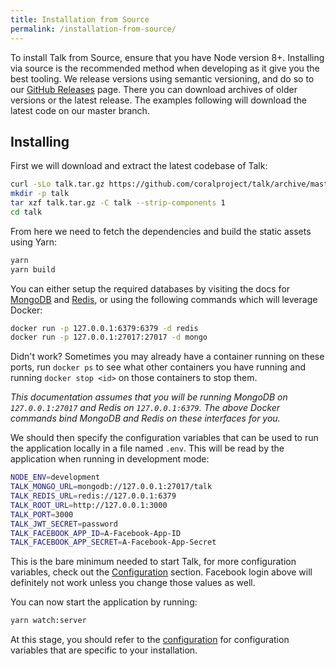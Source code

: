 ```yaml
---
title: Installation from Source
permalink: /installation-from-source/
---
```


To install Talk from Source, ensure that you have Node version 8+.
Installing via source is the recommended method when developing as it give you
the best tooling. We release versions using semantic versioning, and do so to
our [GitHub Releases](https://github.com/coralproject/talk/releases) page.
There you can download archives of older versions or the latest release. The
examples following will download the latest code on our master branch.

## Installing

First we will download and extract the latest codebase of Talk:

```bash
curl -sLo talk.tar.gz https://github.com/coralproject/talk/archive/master.tar.gz
mkdir -p talk
tar xzf talk.tar.gz -C talk --strip-components 1
cd talk
```

From here we need to fetch the dependencies and build the static assets using
Yarn:

```bash
yarn
yarn build
```

You can either setup the required databases by visiting the docs for [MongoDB](https://docs.mongodb.com/manual/installation/) and
[Redis](https://redis.io/topics/quickstart), or using the following commands which will leverage Docker:

```bash
docker run -p 127.0.0.1:6379:6379 -d redis
docker run -p 127.0.0.1:27017:27017 -d mongo
```

Didn't work? Sometimes you may already have a container running on these ports,
run `docker ps` to see what other containers you have running and running
`docker stop <id>` on those containers to stop them.


_This documentation assumes that you will be running MongoDB on
`127.0.0.1:27017` and Redis on `127.0.0.1:6379`. The above Docker commands bind
MongoDB and Redis on these interfaces for you._

We should then specify the configuration variables that can be used to run the
application locally in a file named `.env`. This will be read by the application
when running in development mode:

```bash
NODE_ENV=development
TALK_MONGO_URL=mongodb://127.0.0.1:27017/talk
TALK_REDIS_URL=redis://127.0.0.1:6379
TALK_ROOT_URL=http://127.0.0.1:3000
TALK_PORT=3000
TALK_JWT_SECRET=password
TALK_FACEBOOK_APP_ID=A-Facebook-App-ID
TALK_FACEBOOK_APP_SECRET=A-Facebook-App-Secret
```

This is the bare minimum needed to start Talk, for more configuration
variables, check out the [Configuration](/talk/configuration/)
section. Facebook login above will definitely not work unless you change those
values as well.


You can now start the application by running:

```bash
yarn watch:server
```

At this stage, you should refer to the [configuration](/talk/configuration/) for
configuration variables that are specific to your installation.
